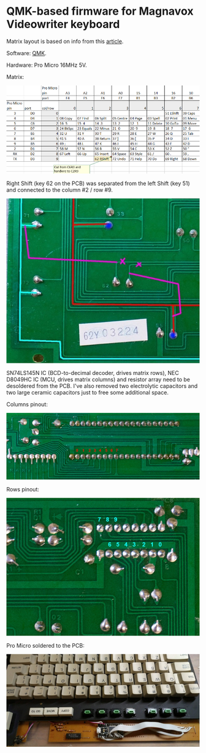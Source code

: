 # QMK-based firmware for Magnavox Videowriter keyboard
Matrix layout is based on info from this [article](https://deskthority.net/workshop-f7/magnavox-videowriter-keyboard-cleanup-and-conversion-t19687.html).

Software: [QMK](https://github.com/qmk/qmk_firmware/).

Hardware: Pro Micro 16MHz 5V.

Matrix:

![Videowriter matrix](doc/videowriter_matrix.png)

Right Shift (key 62 on the PCB) was separated from the left Shift (key 51) and connected to the column &#35;2 / row &#35;9.

![Right shift](doc/pcb_rshift_handwire.jpg)

SN74LS145N IC (BCD-to-decimal decoder, drives matrix rows), NEC D8049HC IC (MCU, drives matrix columns) and resistor array need to be desoldered from the PCB. I've also removed two electrolytic capacitors and two large ceramic capacitors just to free some additional space.

Columns pinout:

![Right shift](doc/videowriter_columns.jpg)

Rows pinout:

![Right shift](doc/videowriter_rows.jpg)

Pro Micro soldered to the PCB:

![Right shift](doc/videowriter_pro_micro.jpg)
